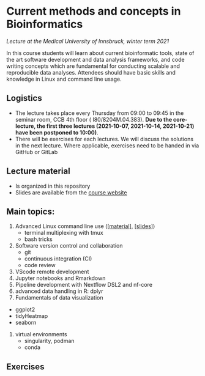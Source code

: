 # Current methods and concepts in Bioinformatics

*Lecture at the Medical University of Innsbruck, winter term 2021*

In this course students will learn about current bioinformatic tools, state of the art software development and data analysis frameworks, and code writing concepts which are fundamental for conducting scalable and reproducible data analyses.
Attendees should have basic skills and knowledge in Linux and command line usage.

## Logistics

 * The lecture takes place every Thursday from 09:00 to 09:45 in the seminar room, CCB 4th floor (	I80/8204M.04.383). **Due to the core-lecture, the first three lectures (2021-10-07, 2021-10-14, 2021-10-21) have been postponed to 10:00)**. 
 * There will be exercises for each lectures. We will discuss the solutions in the next lecture. Where applicable, exercises need to be handed in via GitHub or GitLab
 
## Lecture material

 * Is organized in this repository
 * Slides are available from the [course website](https://icbi-lab.github.io/current-topics-bioinformatics-lecture/)

## Main topics:

1. Advanced Linux command line use ([[material](01_bash_tricks)], [[slides](https://icbi-lab.github.io/current-topics-bioinformatics-lecture/bash_tricks.html#1)])
   - terminal multiplexing with tmux
   - bash tricks
1. Software version control and collaboration
   - git
   - continuous integration (CI)
   - code review
1. VScode remote development
1. Jupyter notebooks and Rmarkdown
1. Pipeline development with Nextflow DSL2 and nf-core
1. advanced data handling in R: dplyr
1. Fundamentals of data visualization
  - ggplot2
  - tidyHeatmap
  - seaborn
1. virtual environments
   - singularity, podman
   - conda


 
## Exercises


